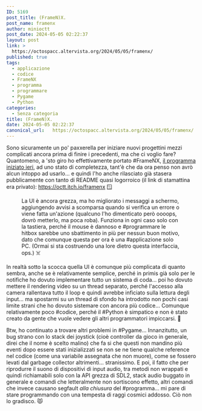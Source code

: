 ```yaml
---
ID: 5169
post_title: (FrameN)X.
post_name: framenx
author: minioctt
post_date: 2024-05-05 02:22:37
layout: post
link: >
  https://octospacc.altervista.org/2024/05/05/framenx/
published: true
tags:
  - applicazione
  - codice
  - FrameNX
  - programma
  - programmare
  - Pygame
  - Python
categories:
  - Senza categoria
title: (FrameN)X.
date: 2024-05-05 02:22:37
canonical_url:   https://octospacc.altervista.org/2024/05/05/framenx/
---
```

<!-- wp:paragraph -->
<p>Sono sicuramente un po' paxxerella per iniziare nuovi progettini mezzi complicati ancora prima di finire i precedenti, ma che ci voglio fare? Quantomeno, a 'sto giro ho effettivamente portato #FrameNX, <a href="2024/05/04/framionx/">il programma iniziato ieri</a>, ad uno stato di completezza, tant'è che da ora penso non avrò alcun intoppo ad usarlo... e quindi l'ho anche rilasciato già stasera pubblicamente con tanto di README quasi logorroico (il link di stamattina era privato): <a href="https://octt.itch.io/framenx">https://octt.itch.io/framenx</a> 🪟</p>
<!-- /wp:paragraph -->

<!-- wp:paragraph -->
<p></p>
<!-- /wp:paragraph -->

<!-- wp:image {"id":5168,"sizeSlug":"large"} -->
<figure class="wp-block-image size-large"><img src="{{site.cdnurl}}/assets/uploads/2024/05/screenshot_2024-05-05-02-14-47-843_io2733305805360369156-960x987.jpg" alt="" class="wp-image-5168"/><figcaption class="wp-element-caption">La UI è ancora grezza, ma ho migliorato i messaggi a schermo, aggiungendo avvisi a scomparsa quando si verifica un errore o viene fatta un'azione (qualcuno l'ho dimenticato però oooops, dovrò metterlo, ma poca roba). Funziona in ogni caso solo con la tastiera, perché il mouse è dannoso e #programmare le hitbox sarebbe uno sbattimento in più per nessun buon motivo, dato che comunque questa per ora è una #applicazione solo PC. (Ormai si sta costruendo una lore dietro questa interfaccia, ops.) ☠️</figcaption></figure>
<!-- /wp:image -->

<!-- wp:paragraph -->
<p></p>
<!-- /wp:paragraph -->

<!-- wp:paragraph -->
<p>In realtà sotto la scocca quella UI è comunque più complicata di quanto sembra, anche se è relativamente semplice, perché in primis già solo per le notifiche ho dovuto implementare tutto un sistema di coda... poi ho dovuto mettere il rendering video su un thread separato, perché l'accesso alla camera rallentava tutto il loop e quindi avrebbe inficiato sulla lettura degli input... ma spostarmi su un thread di sfondo ha introdotto non pochi casi limite strani che ho dovuto sistemare con ancora più codice... Comunque relativamente poco #codice, perché il #Python è simpatico e non è stato creato da gente che vuole vedere gli altri programmatori impiccarsi. 🦍</p>
<!-- /wp:paragraph -->

<!-- wp:paragraph -->
<p>Btw, ho continuato a trovare altri problemi in #Pygame... Innanzitutto, un bug strano con lo stack dei joystick (cioè controller da gioco in generale, direi che il nome è scelto malino) che fa si che questi non mandino più eventi dopo essere stati inizializzati se non se ne tiene qualche reference nel codice (come una variabile assegnata che non muore), come se fossero levati dal garbage collector altrimenti... stranissimo. E poi, il fatto che per riprodurre il suono di dispositivi di input audio, tra metodi non wrappati e quindi richiamabili solo con la API grezza di SDL2, stack audio buggato in generale e comandi che letteralmente non sortiscono effetto, altri comandi che invece causano segfault <em>alla chiusura</em> del #programma... mi pare di stare programmando con una tempesta di raggi cosmici addosso. Ciò non lo gradisco. 😾</p>
<!-- /wp:paragraph -->